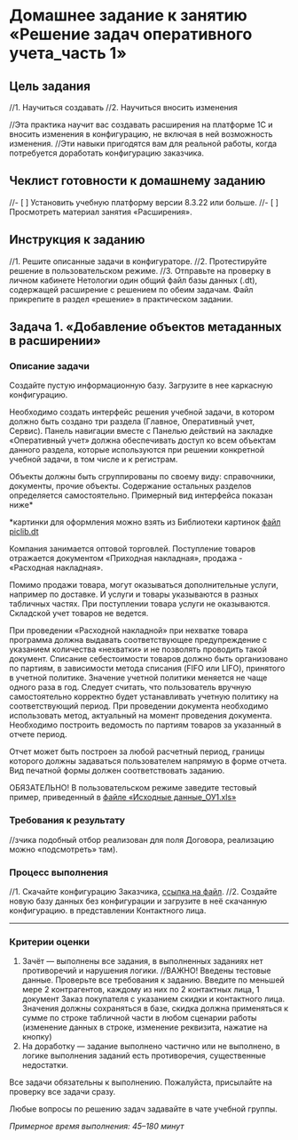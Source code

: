 # Домашнее задание к занятию «Решение задач оперативного учета_часть 1»

## Цель задания

//1. Научиться создавать 
//2. Научиться вносить изменения 

//Эта практика научит вас создавать расширения на платформе 1С и вносить изменения в конфигурацию, не включая в ней возможность изменения. 
//Эти навыки пригодятся вам для реальной работы, когда потребуется доработать конфигурацию заказчика.

## Чеклист готовности к домашнему заданию

//- [ ] Установить учебную платформу версии 8.3.22 или больше.
//- [ ] Просмотреть материал занятия «Расширения».

## Инструкция к заданию

//1. Решите описанные задачи в конфигураторе.
//2. Протестируйте решение в пользовательском режиме.
//3. Отправьте на проверку в личном кабинете Нетологии один общий файл базы данных (.dt), содержащей расширение с решением по обеим задачам. Файл прикрепите в раздел «решение» в практическом задании.

## Задача 1. «Добавление объектов метаданных в расширении»

### Описание задачи
Создайте пустую информационную базу.
Загрузите в нее каркасную конфигурацию.

Необходимо создать интерфейс решения учебной задачи, в котором должно быть создано три раздела (Главное, Оперативный учет, Сервис). 
Панель навигации вместе с Панелью действий на закладке «Оперативный учет» должна обеспечивать доступ ко всем объектам данного раздела, 
которые используются при решении конкретной учебной задачи, в том числе и к регистрам. 

Объекты должны быть сгруппированы по своему виду: справочники, документы, прочие объекты. Содержание остальных разделов определяется самостоятельно. 
Примерный вид интерфейса показан ниже*




*картинки для оформления можно взять из Библиотеки картинок [файл piclib.dt](https://github.com/netology-code/onec-mid-homeworks/blob/main/OCPS/piclib.dt)

Компания занимается оптовой торговлей. 
Поступление товаров отражается документом «Приходная накладная», продажа - «Расходная накладная». 

Помимо продажи товара, могут оказываться дополнительные услуги, например по доставке. И услуги и товары указываются в разных табличных частях. При поступлении товара услуги не оказываются. 
Складской учет товаров не ведется. 

При проведении «Расходной накладной» при нехватке товара программа должна выдавать соответствующее предупреждение с указанием количества «нехватки» и не позволять проводить такой документ.
Списание себестоимости товаров должно быть организовано по партиям, в зависимости метода списания (FIFO или LIFO), принятого в учетной политике. 
Значение учетной политики меняется не чаще одного раза в год. Следует считать, что пользователь вручную самостоятельно корректно будет устанавливать учетную политику на соответствующий период. При проведении документа необходимо использовать метод, актуальный на момент проведения документа.
Необходимо построить ведомость по партиям товаров за указанный в отчете период.


Отчет может быть построен за любой расчетный период, границы которого должны задаваться пользователем напрямую в форме отчета. 
Вид печатной формы должен соответствовать заданию.

ОБЯЗАТЕЛЬНО! В пользовательском режиме заведите тестовый пример, приведенный в [файле «Исходные данные_ОУ1.xls»](https://docs.google.com/spreadsheets/d/1IJALlIi_Kh-Ns8s8JNUgGERQFpPaODxh/edit?usp=sharing&ouid=108088713556619645145&rtpof=true&sd=true)







### Требования к результату
//зчика подобный отбор реализован для поля Договора, реализацию можно «подсмотреть» там).

### Процесс выполнения
//1. Скачайте конфигурацию Заказчика, [ссылка на файл](https://drive.google.com/file/d/17velhOfjXj6Ss9HIgKW5C3BridS8RfwJ/view?usp=share_link).
//2. Создайте новую базу данных без конфигурации и загрузите в неё скачанную конфигурацию.
 в представлении Контактного лица.



------

### Критерии оценки

1. Зачёт — выполнены все задания, в выполненных заданиях нет противоречий и нарушения логики. 
//ВАЖНО! Введены тестовые данные. Проверьте все требования к заданию. Введите по меньшей мере 2 контрагентов, каждому из них по 2 контактных лица, 1 документ Заказ покупателя с указанием скидки и контактного лица. Значения должны сохраняться в базе, скидка должна применяться к сумме по строке табличной части в любом сценарии работы (изменение данных в строке, изменение реквизита, нажатие на кнопку)
3. На доработку — задание выполнено частично или не выполнено, в логике выполнения заданий есть противоречия, существенные недостатки.

Все задачи обязательны к выполнению. Пожалуйста, присылайте на проверку все задачи сразу.

Любые вопросы по решению задач задавайте в чате учебной группы.

*Примерное время выполнения: 45–180 минут*
